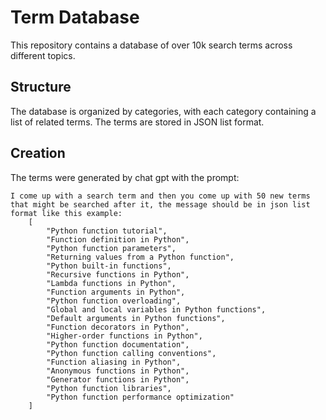# Term Database

This repository contains a database of over 10k search terms across different topics.

## Structure

The database is organized by categories, with each category containing a list of related terms. The terms are stored in JSON list format.

## Creation
The terms were generated by chat gpt with the prompt:
```
I come up with a search term and then you come up with 50 new terms that might be searched after it, the message should be in json list format like this example:
    [
        "Python function tutorial",
        "Function definition in Python",
        "Python function parameters",
        "Returning values from a Python function",
        "Python built-in functions",
        "Recursive functions in Python",
        "Lambda functions in Python",
        "Function arguments in Python",
        "Python function overloading",
        "Global and local variables in Python functions",
        "Default arguments in Python functions",
        "Function decorators in Python",
        "Higher-order functions in Python",
        "Python function documentation",
        "Python function calling conventions",
        "Function aliasing in Python",
        "Anonymous functions in Python",
        "Generator functions in Python",
        "Python function libraries",
        "Python function performance optimization"
    ]
